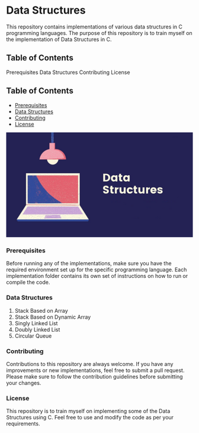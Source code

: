 # Data Structures
This repository contains implementations of various data structures in C programming languages. The purpose of this repository is to train myself on the implementation of Data Structures in C.

## Table of Contents
Prerequisites
Data Structures
Contributing
License

## Table of Contents
- [Prerequisites](#Prerequisites)
- [Data Structures](#Data-Structures)
- [Contributing](#Contributing)
- [License](#License)

![Header image](https://github.com/MohamedGalal-2/Data-Structures/blob/main/Header.jpg)

### Prerequisites
Before running any of the implementations, make sure you have the required environment set up for the specific programming language. Each implementation folder contains its own set of instructions on how to run or compile the code.

### Data Structures
1. Stack Based on Array
2. Stack Based on Dynamic Array
3. Singly Linked List
4. Doubly Linked List
5. Circular Queue

### Contributing
Contributions to this repository are always welcome. If you have any improvements or new implementations, feel free to submit a pull request. Please make sure to follow the contribution guidelines before submitting your changes.

### License
This repository is to train myself on implementing some of the Data Structures using C. Feel free to use and modify the code as per your requirements.
